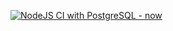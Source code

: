 [![NodeJS CI with PostgreSQL - now](https://github.com/LeCodeGuy/waiter_webapp/actions/workflows/node.js.yml/badge.svg)](https://github.com/LeCodeGuy/waiter_webapp/actions/workflows/node.js.yml)